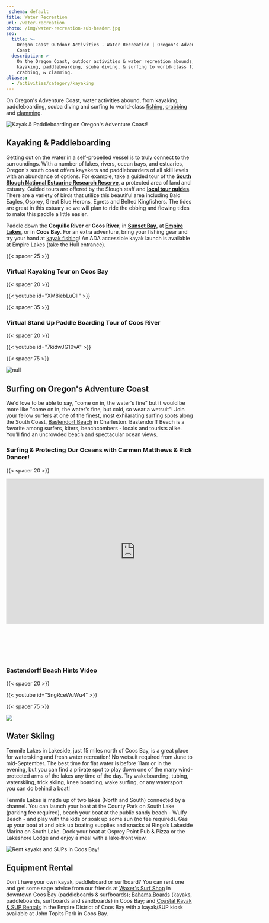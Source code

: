 ```yaml
---
_schema: default
title: Water Recreation
url: /water-recreation
photo: /img/water-recreation-sub-header.jpg
seo:
  title: >-
    Oregon Coast Outdoor Activities - Water Recreation | Oregon's Adventure
    Coast
  description: >-
    On the Oregon Coast, outdoor activities & water recreation abounds, from
    kayaking, paddleboarding, scuba diving, & surfing to world-class fishing,
    crabbing, & clamming.
aliases:
  - /activities/category/kayaking
---
```

On Oregon's Adventure Coast, water activities abound, from kayaking, paddleboarding, scuba diving and surfing to world-class [fishing](/fishing), [crabbing](/crabbing-clamming) and [clamming](/clamming).

![Kayak &amp; Paddleboarding on Oregon's Adventure Coast!](/img/water-rec-kayaking.jpg)

## Kayaking & Paddleboarding

Getting out on the water in a self-propelled vessel is to truly connect to the surroundings. With a number of lakes, rivers, ocean bays, and estuaries, Oregon's south coast offers kayakers and paddleboarders of all skill levels with an abundance of options. For example, take a guided tour of the [**South Slough National Estuarine Research Reserve**](https://www.oregon.gov/dsl/SS/Pages/About.aspx), a protected area of land and estuary. Guided tours are offered by the Slough staff and [**local tour guides**](/tour-guides-and-charters). There are a variety of birds that utilize this beautiful area including Bald Eagles, Osprey, Great Blue Herons, Egrets and Belted Kingfishers. The tides are great in this estuary so we will plan to ride the ebbing and flowing tides to make this paddle a little easier.

Paddle down the **Coquille River** or **Coos River**, in <a href="https://www.oregonsadventurecoast.com/state-parks-and-national-lands/" target="_blank" rel="noopener"><strong>Sunset Bay</strong></a>, at <a href="https://www.coosbayor.gov/community/city-parks/john-topits-park-empire-lakes" target="_blank" rel="noopener"><strong>Empire Lakes</strong></a>, or in **Coos Bay**. For an extra adventure, bring your fishing gear and try your hand at [kayak fishing](/tripideas/kayak-fishing-on-the-south-coast)! An ADA accessible kayak launch is available at Empire Lakes (take the Hull entrance).

{{< spacer 25 >}}

### Virtual Kayaking Tour on Coos Bay

{{< spacer 20 >}}

{{< youtube id="XM8iebLuClI" >}}

{{< spacer 35 >}}

### Virtual Stand Up Paddle Boarding Tour of Coos River

{{< spacer 20 >}}

{{< youtube id="7kidwJG10vA" >}}

{{< spacer 75 >}}

![null](/img/surfing-header-695x322.jpg)

## Surfing on Oregon's Adventure Coast

We'd love to be able to say, "come on in, the water's fine" but it would be more like "come on in, the water's fine, but cold, so wear a wetsuit"! Join your fellow surfers at one of the finest, most exhilarating surfing spots along the South Coast, [Bastendorf Beach](http://www.co.coos.or.us/Departments/CoosCountyParks/Bastendorff.aspx) in Charleston. Bastendorff Beach is a favorite among surfers, kiters, beachcombers - locals and tourists alike. You’ll find an uncrowded beach and spectacular ocean views.

### Surfing & Protecting Our Oceans with Carmen Matthews & Rick Dancer!

{{< spacer 20 >}}

<iframe src="https://www.facebook.com/plugins/video.php?href=https%3A%2F%2Fwww.facebook.com%2FThatOregonLife%2Fvideos%2F1772772586154501%2F&amp;show_text=0&amp;width=695" width="695" height="391" style="border:none;overflow:hidden" scrolling="no" frameborder="0" allowtransparency="true" allowfullscreen="true"></iframe>

&nbsp;

&nbsp;

&nbsp;

<div class="margin-50px-top"></div>

### Bastendorff Beach Hints Video

{{< spacer 20 >}}

{{< youtube id="SngRceWuWu4" >}}

{{< spacer 75 >}}

![](/img/waterskiing-blog-695x322.jpg)

## Water Skiing

Tenmile Lakes in Lakeside, just 15 miles north of Coos Bay, is a great place for waterskiing and fresh water recreation! No wetsuit required from June to mid-September. The best time for flat water is before 11am or in the evening, but you can find a private spot to play down one of the many wind-protected arms of the lakes any time of the day. Try wakeboarding, tubing, waterskiing, trick skiing, knee boarding, wake surfing, or any watersport you can do behind a boat!

Tenmile Lakes is made up of two lakes (North and South) connected by a channel. You can launch your boat at the County Park on South Lake (parking fee required), beach your boat at the public sandy beach - Wulfy Beach - and play with the kids or soak up some sun (no fee required). Gas up your boat at and pick up boating supplies and snacks at Ringo’s Lakeside Marina on South Lake. Dock your boat at Osprey Point Pub & Pizza or the Lakeshore Lodge and enjoy a meal with a lake-front view.

<div class="margin-50px-top"></div>

![Rent kayaks and SUPs in Coos Bay!](/img/water-sport-equipment.jpeg)

## Equipment Rental

Don't have your own kayak, paddleboard or surfboard? You can rent one and get some sage advice from our friends at <a href="https://www.waxerssurfandskate.com" title="Waxer's Surf Shop" target="_blank" rel="noopener">Waxer's Surf Shop</a> in downtown Coos Bay (paddleboards & surfboards); [Bahama Boards](https://bahamaboardz.com/ "Bahama Boards") (kayaks, paddleboards, surfboards and sandboards) in Coos Bay; and [Coastal Kayak & SUP Rentals](https://coastalkayakandsuprentalsllc.com/) in the Empire District of Coos Bay with a kayak/SUP kiosk available at John Topits Park in Coos Bay.
